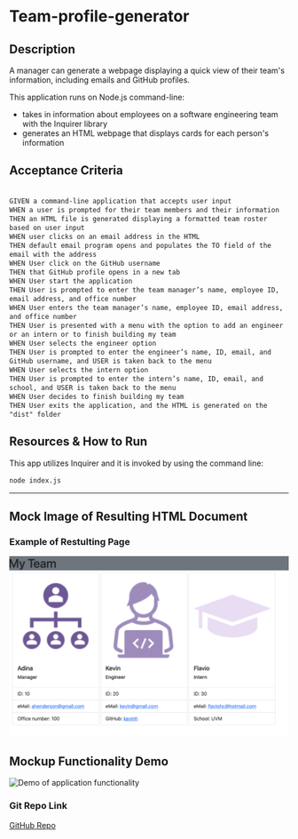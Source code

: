 # Team-profile-generator


## Description

A manager can generate a webpage displaying a quick view of their team's information, including emails and GitHub profiles.

This application runs on Node.js command-line:
* takes in information about employees on a software engineering team with the Inquirer library
* generates an HTML webpage that displays cards for each person's information

## Acceptance Criteria


```bsh

GIVEN a command-line application that accepts user input
WHEN a user is prompted for their team members and their information
THEN an HTML file is generated displaying a formatted team roster based on user input
WHEN user clicks on an email address in the HTML
THEN default email program opens and populates the TO field of the email with the address
WHEN User click on the GitHub username
THEN that GitHub profile opens in a new tab
WHEN User start the application
THEN User is prompted to enter the team manager’s name, employee ID, email address, and office number
WHEN User enters the team manager’s name, employee ID, email address, and office number
THEN User is presented with a menu with the option to add an engineer or an intern or to finish building my team
WHEN User selects the engineer option
THEN User is prompted to enter the engineer’s name, ID, email, and GitHub username, and USER is taken back to the menu
WHEN User selects the intern option
THEN User is prompted to enter the intern’s name, ID, email, and school, and USER is taken back to the menu
WHEN User decides to finish building my team
THEN User exits the application, and the HTML is generated on the "dist" folder
```

## Resources & How to Run

This app utilizes Inquirer and it is invoked by using the command line:
```bash
node index.js
```
__________________

## Mock Image of Resulting HTML Document

### Example of Restulting Page

![Image of Landing Page "My Team" feturing 3 boxes listing a Manager, an Engineer and an Intern with their respective information](./Assets/mockup-team-profile.png)

## Mockup Functionality Demo

![Demo of application functionality](./Assets/demo.gif)


### Git Repo Link

[GitHub Repo](https://github.com/adina-hc/team-profile-generator)
